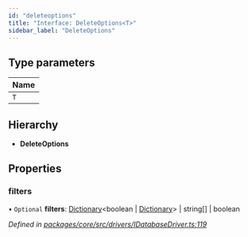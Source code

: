 ```yaml
---
id: "deleteoptions"
title: "Interface: DeleteOptions<T>"
sidebar_label: "DeleteOptions"
---
```


## Type parameters

Name |
------ |
`T` |

## Hierarchy

* **DeleteOptions**

## Properties

### filters

• `Optional` **filters**: [Dictionary](../globals.md#dictionary)&#60;boolean \| [Dictionary](../globals.md#dictionary)> \| string[] \| boolean

*Defined in [packages/core/src/drivers/IDatabaseDriver.ts:119](https://github.com/mikro-orm/mikro-orm/blob/d945b8a11/packages/core/src/drivers/IDatabaseDriver.ts#L119)*
